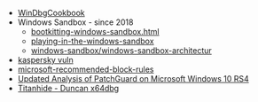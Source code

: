 
- [WinDbgCookbook](https://github.com/TimMisiak/WinDbgCookbook)
- Windows Sandbox - since 2018
  - [bootkitting-windows-sandbox.html](https://secret.club/2022/08/29/bootkitting-windows-sandbox.html)
  - [playing-in-the-windows-sandbox](https://research.checkpoint.com/2021/playing-in-the-windows-sandbox/)
  - [windows-sandbox/windows-sandbox-architectur](https://learn.microsoft.com/en-us/windows/security/threat-protection/windows-sandbox/windows-sandbox-architecture)
- [kaspersky vuln](https://firmwaresecurity.com/2020/02/16/kaspersky-bootloader-uefi-secure-boot-vulnerability/)
- [microsoft-recommended-block-rules](https://learn.microsoft.com/en-us/windows/security/threat-protection/windows-defender-application-control/microsoft-recommended-block-rules)
- [Updated Analysis of PatchGuard on Microsoft Windows 10 RS4
](https://blog.tetrane.com/2019/Analysis-Windows-PatchGuard.html)
- [Titanhide - Duncan x64dbg](https://github.com/mrexodia/TitanHide)